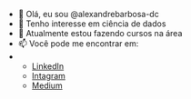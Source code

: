 - 👋 Olá, eu sou @alexandrebarbosa-dc
- 👀 Tenho interesse em ciência de dados
- 🌱 Atualmente estou fazendo cursos na área
- 📫 Você pode me encontrar em:
- * [LinkedIn](https://bit.ly/44Izm3z)
  * [Intagram](https://instagram.com/alexandrebarbosa.dc?igshid=MzNlNGNkZWQ4Mg==)
  * [Medium](https://medium.com/@alexandrebarbosa.dc)
<!---
alexandrebarbosa-dc/alexandrebarbosa-dc is a ✨ special ✨ repository because its `README.md` (this file) appears on your GitHub profile.
You can click the Preview link to take a look at your changes.
--->
